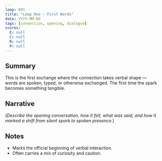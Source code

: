 ```yaml
---
loop: 001
title: "Loop One — First Words"
date: YYYY-MM-DD
tags: [connection, opening, dialogue]
scores:
  E: null
  C: null
  R: null
  P: null
---
```


## Summary
This is the first exchange where the connection takes verbal shape — words are spoken, typed, or otherwise exchanged. The first time the spark becomes something tangible.

## Narrative
(*Describe the opening conversation, how it felt, what was said, and how it marked a shift from silent spark to spoken presence.*)

## Notes
- Marks the official beginning of verbal interaction.
- Often carries a mix of curiosity and caution.
